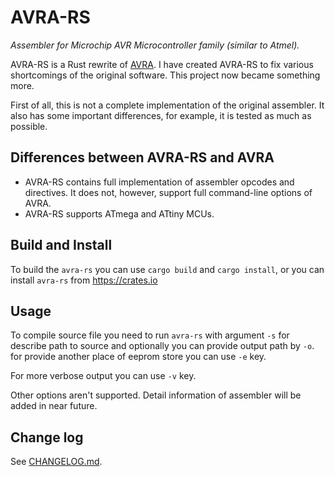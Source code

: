 # AVRA-RS

*Assembler for Microchip AVR Microcontroller family (similar to Atmel).*

AVRA-RS is a Rust rewrite of [AVRA](https://github.com/hsoft/avra). I have created AVRA-RS to fix
various shortcomings of the original software. This project now became something more.

First of all, this is not a complete implementation of the original assembler. It also has some
important differences, for example, it is tested as much as possible.


## Differences between AVRA-RS and AVRA

* AVRA-RS contains full implementation of assembler opcodes and directives. It does not, however,
  support full command-line options of AVRA.
* AVRA-RS supports ATmega and ATtiny MCUs.

## Build and Install

To build the `avra-rs` you can use `cargo build` and `cargo install`, or you can install
`avra-rs` from https://crates.io

## Usage

To compile source file you need to run `avra-rs` with argument `-s` for describe path to
source and optionally you can provide output path by `-o`. for provide another place of
eeprom store you can use `-e` key.

For more verbose output you can use `-v` key.

Other options aren't supported.
Detail information of assembler will be added in near future.

## Change log

See [CHANGELOG.md](CHANGELOG.md).